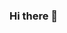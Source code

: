 ### Hi there 👋

<!--
**GabrielSantos198/GabrielSantos198** is a ✨ _special_ ✨ repository because its `README.md` (this file) appears on your GitHub profile.

[! [Estatísticas do github de Anurag] (https://github-readme-stats.vercel.app/api ? Username = GabrielSantos198 )] (https://github.com/anuraghazra/github-readme-stats)

Here are some ideas to get you started:

- 🔭 I’m currently working on ...
- 🌱 I’m currently learning ...
- 👯 I’m looking to collaborate on ...
- 🤔 I’m looking for help with ...
- 💬 Ask me about ...
- 📫 How to reach me: ...
- 😄 Pronouns: ...
- ⚡ Fun fact: ...
-->

